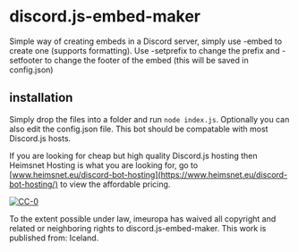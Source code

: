 # discord.js-embed-maker
Simple way of creating embeds in a Discord server, simply use -embed <text> to create one (supports formatting). Use -setprefix <prefix> to change the prefix and -setfooter <text> to change the footer of the embed (this will be saved in config.json)
## installation
Simply drop the files into a folder and run `node index.js`. Optionally you can also edit the config.json file.
This bot should be compatable with most Discord.js hosts. 
  
If you are looking for cheap but high quality Discord.js hosting then Heimsnet Hosting is what you are looking for, go to [www.heimsnet.eu/discord-bot-hosting](https://www.heimsnet.eu/discord-bot-hosting/) to view the affordable pricing.

[![CC-0](https://licensebuttons.net/p/zero/1.0/88x31.png "CC-0")](https://creativecommons.org/publicdomain/zero/1.0/)

To the extent possible under law, imeuropa has waived all copyright and related or neighboring rights to discord.js-embed-maker. This work is published from: Iceland.
